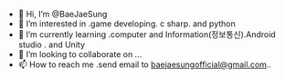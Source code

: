 - 👋 Hi, I’m @BaeJaeSung
- 👀 I’m interested in .game developing. c sharp. and python
- 🌱 I’m currently learning .computer and Information(정보통신).Android studio . and Unity
- 💞️ I’m looking to collaborate on ...
- 📫 How to reach me .send email to baejaesungofficial@gmail.com..

